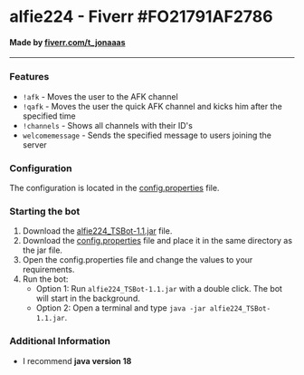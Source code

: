 # alfie224 - Fiverr #FO21791AF2786
#### Made by [fiverr.com/t_jonaaas](https://www.fiverr.com/t_jonaaas)

<hr>

### Features
- `!afk` - Moves the user to the AFK channel
- `!qafk` - Moves the user the quick AFK channel and kicks him after the specified time 
- `!channels` - Shows all channels with their ID's
- `welcomemessage` - Sends the specified message to users joining the server

### Configuration
The configuration is located in the [config.properties](./src/main/resources/config.properties) file.

### Starting the bot
1. Download the [alfie224_TSBot-1.1.jar](./alfie224_TSBot-1.1.jar) file.
2. Download the [config.properties](./src/main/resources/config.properties) file and place it in the same directory as the jar file.
3. Open the config.properties file and change the values to your requirements.
4. Run the bot:
   - Option 1: Run `alfie224_TSBot-1.1.jar` with a double click. The bot will start in the background.
   - Option 2: Open a terminal and type `java -jar alfie224_TSBot-1.1.jar`.

### Additional Information
- I recommend **java version 18**